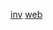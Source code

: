 [inv](https://discord.com/oauth2/authorize?client_id=813649336751620147&scope=bot&permissions=2146913534)
[web](http://rtnbot.c1.biz/)
